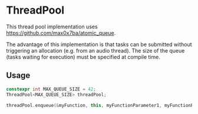 # ThreadPool
This thread pool implementation uses https://github.com/max0x7ba/atomic_queue.

The advantage of this implementation is that tasks can be submitted without triggering an allocation (e.g. from an audio thread). The size of the queue (tasks waiting for execution) must be specified at compile time.

## Usage

``` cpp
constexpr int MAX_QUEUE_SIZE = 42;
ThreadPool<MAX_QUEUE_SIZE> threadPool;

threadPool.enqueue(&myFunction, this, myFunctionParameter1, myFunctionParameter2);
```
